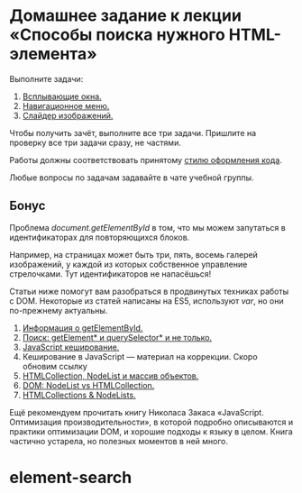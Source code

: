 # Домашнее задание к лекции «Способы поиска нужного HTML-элемента»

Выполните задачи:

1. [Всплывающие окна.](./popups/)
2. [Навигационное меню.](./menu/)
3. [Слайдер изображений.](./slider/)

Чтобы получить зачёт, выполните все три задачи. Пришлите на проверку все три задачи сразу, не частями.

Работы должны соответствовать принятому [стилю оформления кода](https://github.com/netology-code/codestyle).

Любые вопросы по задачам задавайте в чате учебной группы.

## Бонус

Проблема *document.getElementById* в том, что мы можем запутаться в идентификаторах для повторяющихся блоков.

Например, на страницах может быть три, пять, восемь галерей изображений, у каждой из которых
собственное управление стрелочками. Тут идентификаторов не напасёшься!

Статьи ниже помогут вам разобраться в продвинутых техниках
работы с DOM. Некоторые из статей написаны на ES5, используют *var*, но они по-прежнему актуальны.

1. [Информация о getElementById.](https://getelementbyid.ru)
2. [Поиск: getElement* и querySelector* и не только.](https://learn.javascript.ru/searching-elements-dom)
3. [JavaScript кеширование.](https://highload.today/javascript-keshirovanie/)
4. Кеширование в JavaScript — материал на коррекции. Скоро обновим ссылку
5. [HTMLCollection, NodeList и массив объектов.](https://medium.com/@kanby/htmlcollection-nodelist-и-массив-объектов-582cbd9ae1fc)
6. [DOM: NodeList vs HTMLCollection.](http://xahlee.info/js/js_array_vs_nodelist_vs_html_collection.html)
7. [HTMLCollections & NodeLists.](http://alebelcor.github.io/2011/htmlcollections-nodelists/) 

Ещё рекомендуем прочитать книгу Николаса Закаса «JavaScript. Оптимизация производительности», в которой подробно описываются
и практики оптимизации DOM, и хорошие подходы к языку в целом.
Книга частично устарела, но полезных моментов в ней много.
# element-search
